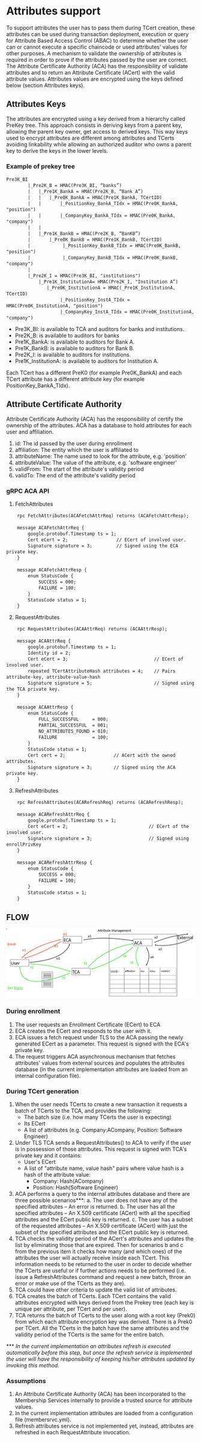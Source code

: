 # Attributes support

To support attributes the user has to pass them during TCert creation, these attributes can be used  during transaction deployment, execution or query for Attribute Based Access Control (ABAC) to determine whether the user can or cannot execute a specific chaincode  or used attributes' values for other purposes. A mechanism to validate the ownership of attributes is required in order to prove if the attributes passed by the user are correct. The Attribute Certificate Authority (ACA) has the responsibility of validate attributes and to return an Attribute Certificate (ACert) with the valid attribute values.
Attributes values are encrypted using the keys defined below (section Attributes keys).

## Attributes Keys

The attributes are encrypted using a key derived from a hierarchy called PreKey tree. This approach consists in deriving keys from a parent key, allowing the parent key owner, get access to derived keys. This way keys used to encrypt attributes are different among attributes and TCerts avoiding linkability while allowing an authorized auditor who owns a parent key to derive the keys in the lower levels.  


### Example of prekey tree

    Pre3K_BI
            |_Pre2K_B = HMAC(Pre3K_BI, “banks”)
            |   |_Pre1K_BankA = HMAC(Pre2K_B, “Bank A”)
            |   |   |_Pre0K_BankA = HMAC(Pre1K_BankA, TCertID)
            |   |       |_PositionKey_BankA_TIdx = HMAC(Pre0K_BankA, "position")
            |   |       |_CompanyKey_BankA_TIdx = HMAC(Pre0K_BankA, "company")
            |   |
            |   |_Pre1K_BankB = HMAC(Pre2K_B, “BanKB”)
            |       |_Pre0K_BankB = HMAC(Pre1K_BankB, TCertID)
            |            |_PositionKey_BankB_TIdx = HMAC(Pre0K_BankB, "position")
            |            |_CompanyKey_BankB_TIdx = HMAC(Pre0K_BankB, "company")
            |
            |_Pre2K_I = HMAC(Pre3K_BI, "institutions")
                |_Pre1K_InstitutionA= HMAC(Pre2K_I, "Institution A”)
                   |_Pre0K_InstitutionA = HMAC(_Pre1K_InstitutionA, TCertID)
                        |_PositionKey_InstA_TIdx = HMAC(Pre0K_InstitutionA, "position")
                        |_CompanyKey_InstA_TIdx = HMAC(Pre0K_InstitutionA, "company")

- Pre3K_BI: is available to TCA and auditors for banks and institutions.
- Pre2K_B: is available to auditors for banks
- Pre1K_BankA: is available to auditors for Bank A.
- Pre1K_BankB: is available to auditors for Bank B.
- Pre2K_I: is available to auditors for institutions.
- Pre1K_InstitutionA: is available to auditors for Institution A.

Each TCert has a different PreK0 (for example Pre0K_BankA) and each TCert attribute has a different attribute key (for example PositionKey_BankA_TIdx).

## Attribute Certificate Authority

Attribute Certificate Authority (ACA) has the responsibility of certify the ownership of the attributes. ACA has a database to hold attributes for each user and affiliation.

1. id: The id passed by the user during enrollment
2. affiliation: The entity which the user is affiliated to
3. attributeName: The name used to look for the attribute, e.g. 'position'
4. attributeValue: The value of the attribute, e.g. 'software engineer'
5. validFrom: The start of the attribute's validity period
6. validTo: The end of the attribute's validity period

### gRPC ACA API

1. FetchAttributes

```
    rpc FetchAttributes(ACAFetchAttrReq) returns (ACAFetchAttrResp);

    message ACAFetchAttrReq {
        google.protobuf.Timestamp ts = 1;
        Cert eCert = 2;                  // ECert of involved user.
        Signature signature = 3;         // Signed using the ECA private key.
    }

    message ACAFetchAttrResp {
        enum StatusCode {
            SUCCESS = 000;
            FAILURE = 100;
        }
        StatusCode status = 1;
    }
```

2. RequestAttributes

```
    rpc RequestAttributes(ACAAttrReq) returns (ACAAttrResp);

    message ACAAttrReq {
        google.protobuf.Timestamp ts = 1;
        Identity id = 2;
        Cert eCert = 3;                                // ECert of involved user.
        repeated TCertAttributeHash attributes = 4;    // Pairs attribute-key, attribute-value-hash
        Signature signature = 5;                       // Signed using the TCA private key.
    }

    message ACAAttrResp {
        enum StatusCode {
            FULL_SUCCESSFUL     = 000;
            PARTIAL_SUCCESSFUL  = 001;
            NO_ATTRIBUTES_FOUND = 010;
            FAILURE	            = 100;
        }
        StatusCode status = 1;
        Cert cert = 2;                  // ACert with the owned attributes.
        Signature signature = 3;        // Signed using the ACA private key.
    }
```

3. RefreshAttributes

```
    rpc RefreshAttributes(ACARefreshReq) returns (ACARefreshResp);

    message ACARefreshAttrReq {
        google.protobuf.Timestamp ts = 1;
        Cert eCert = 2;                              // ECert of the involved user.
        Signature signature = 3;                     // Signed using enrollPrivKey
    }

    message ACARefreshAttrResp {
        enum StatusCode {
            SUCCESS = 000;
            FAILURE = 100;
	    }
        StatusCode status = 1;
    }
```

## FLOW

![ACA flow](../images/attributes_flow.jpg)

### During enrollment

1. The user requests an Enrollment Certificate (ECert) to ECA
2. ECA creates the ECert and responds to the user with it.
3. ECA issues a fetch request under TLS to the ACA passing the newly generated ECert as a parameter. This request is signed with the ECA's private key.
4. The request triggers ACA asynchronous mechanism that fetches attributes' values from external sources and populates the attributes database (in the current implementation attributes are loaded from an internal configuration file).

### During TCert generation

1. When the user needs TCerts to create a new transaction it requests a batch of TCerts to the TCA, and provides the following:
   * The batch size (i.e. how many TCerts the user is expecting)
   * Its ECert
   * A list of attributes (e.g. Company:ACompany, Position: Software Engineer)
2. Under TLS TCA sends a RequestAttributes() to ACA to verify if the user is in possession of those attributes. This request is signed with TCA's private key and it contains:
   * User's ECert
   * A list of "attribute name, value hash" pairs where value hash is a hash of the attribute value:
     * Company: Hash(ACompany)
     * Position: Hash(Software Engineer)
3. ACA performs a query to the internal attributes database and there are three possible scenarios***:
     a. The user does not have any of the specified attributes – An error is returned.
     b. The user has all the specified attributes – An X.509 certificate (ACert) with all the specified attributes and the ECert public key is returned.
     c. The user has a subset of the requested attributes – An X.509 certificate (ACert) with just the subset of the specified attributes and the ECert public key is returned.
3.  TCA checks the validity period of the ACert's attributes and updates the list by eliminating those that are expired. Then for scenarios b and c from the previous item it checks how many (and which ones) of the attributes the user will actually receive inside each TCert. This information needs to be returned to the user in order to decide whether the TCerts are useful or if further actions needs to be performed (i.e. issue a RefreshAttributes command and request a new batch, throw an error or make use of the TCerts as they are).
4.  TCA could have other criteria to update the valid list of attributes.
5.  TCA creates the batch of TCerts. Each TCert contains the valid attributes encrypted with keys derived from the Prekey tree (each key is unique per attribute, per TCert and per user).
6.  TCA returns the batch of TCerts to the user along with a root key (Prek0) from which each attribute encryption key was derived. There is a Prek0 per TCert. All the TCerts in the batch have the same attributes and the validity period of the TCerts is the same for the entire batch.

*** _In the current implementation an attributes refresh is executed automatically before this step, but once the refresh service is implemented the user will have the responsibility of keeping his/her attributes updated by invoking this method._

### Assumptions

1. An Attribute Certificate Authority (ACA) has been incorporated to the Membership Services internally to provide a trusted source for attribute values.
2. In the current implementation attributes are loaded from a configuration file (membersrvc.yml).
3. Refresh attributes service is not implemented yet, instead, attributes are refreshed in each RequestAttribute invocation.
